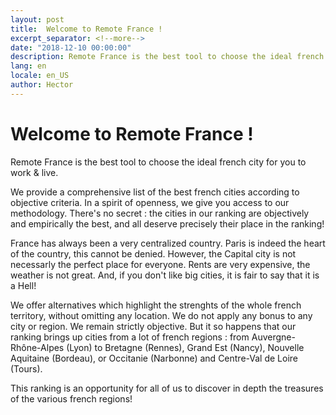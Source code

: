 ```yaml
---
layout: post
title:  Welcome to Remote France !
excerpt_separator: <!--more-->
date: "2018-12-10 00:00:00"
description: Remote France is the best tool to choose the ideal french city for you to work & live.
lang: en
locale: en_US
author: Hector
---
```


# Welcome to Remote France ! 

Remote France is the best tool to choose the ideal french city for you to work & live.

We provide a comprehensive list of the best french cities according to objective criteria. In a spirit of openness, we give you access to our methodology. There's no secret : the cities in our ranking are objectively and empirically the best, and all deserve precisely their place in the ranking!

<!--more-->

France has always been a very centralized country. Paris is indeed the heart of the country, this cannot be denied. However, the Capital city is not necessarly the perfect place for everyone. Rents are very expensive, the weather is not great. And, if you don't like big cities, it is fair to say that it is a Hell!

We offer alternatives which highlight the strenghts of the whole french territory, without omitting any location. We do not apply any bonus to any city or region. We remain strictly objective. But it so happens that our ranking brings up cities from a lot of french regions : from Auvergne-Rhône-Alpes (Lyon) to Bretagne (Rennes), Grand Est (Nancy), Nouvelle Aquitaine (Bordeau), or Occitanie (Narbonne) and Centre-Val de Loire (Tours).

This ranking is an opportunity for all of us to discover in depth the treasures of the various french regions!

